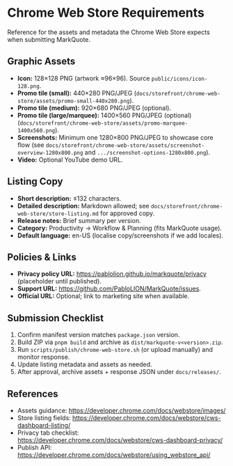 # Chrome Web Store Requirements

Reference for the assets and metadata the Chrome Web Store expects when submitting MarkQuote.

## Graphic Assets

- **Icon:** 128×128 PNG (artwork ≈96×96). Source `public/icons/icon-128.png`.
- **Promo tile (small):** 440×280 PNG/JPEG (`docs/storefront/chrome-web-store/assets/promo-small-440x280.png`).
- **Promo tile (medium):** 920×680 PNG/JPEG (optional).
- **Promo tile (large/marquee):** 1400×560 PNG/JPEG (optional) (`docs/storefront/chrome-web-store/assets/promo-marquee-1400x560.png`).
- **Screenshots:** Minimum one 1280×800 PNG/JPEG to showcase core flow (see `docs/storefront/chrome-web-store/assets/screenshot-overview-1280x800.png` and `.../screenshot-options-1280x800.png`).
- **Video:** Optional YouTube demo URL.

## Listing Copy

- **Short description:** ≤132 characters.
- **Detailed description:** Markdown allowed; see `docs/storefront/chrome-web-store/store-listing.md` for approved copy.
- **Release notes:** Brief summary per version.
- **Category:** Productivity → Workflow & Planning (fits MarkQuote usage).
- **Default language:** en-US (localise copy/screenshots if we add locales).

## Policies & Links

- **Privacy policy URL:** <https://pablolion.github.io/markquote/privacy> (placeholder until published).
- **Support URL:** <https://github.com/PabloLION/MarkQuote/issues>.
- **Official URL:** Optional; link to marketing site when available.

## Submission Checklist

1. Confirm manifest version matches `package.json` version.
2. Build ZIP via `pnpm build` and archive as `dist/markquote-v<version>.zip`.
3. Run `scripts/publish/chrome-web-store.sh` (or upload manually) and monitor response.
4. Update listing metadata and assets as needed.
5. After approval, archive assets + response JSON under `docs/releases/`.

## References

- Assets guidance: <https://developer.chrome.com/docs/webstore/images/>
- Store listing fields: <https://developer.chrome.com/docs/webstore/cws-dashboard-listing/>
- Privacy tab checklist: <https://developer.chrome.com/docs/webstore/cws-dashboard-privacy/>
- Publish API: <https://developer.chrome.com/docs/webstore/using_webstore_api/>
